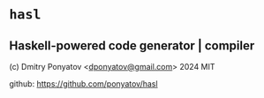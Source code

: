 # `hasl`
## Haskell-powered code generator | compiler

(c) Dmitry Ponyatov <<dponyatov@gmail.com>> 2024 MIT

github: https://github.com/ponyatov/hasl
